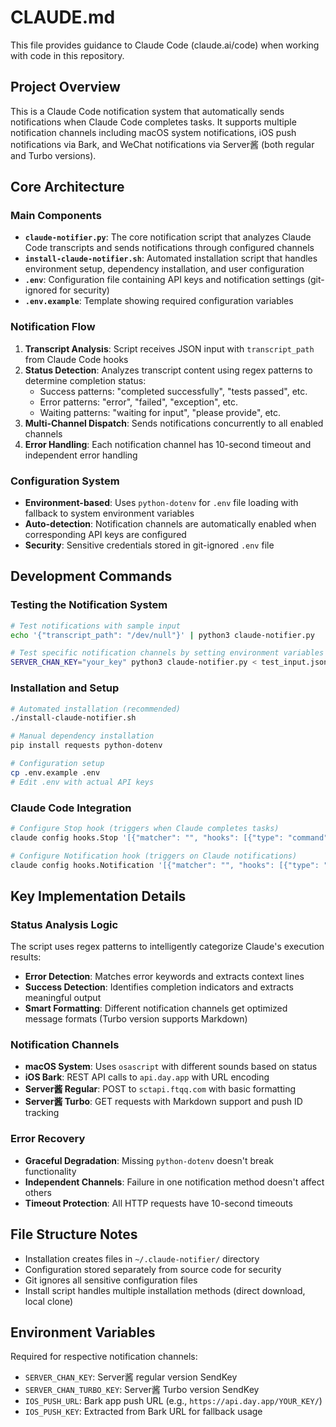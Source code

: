 # CLAUDE.md

This file provides guidance to Claude Code (claude.ai/code) when working with code in this repository.

## Project Overview

This is a Claude Code notification system that automatically sends notifications when Claude Code completes tasks. It supports multiple notification channels including macOS system notifications, iOS push notifications via Bark, and WeChat notifications via Server酱 (both regular and Turbo versions).

## Core Architecture

### Main Components

- **`claude-notifier.py`**: The core notification script that analyzes Claude Code transcripts and sends notifications through configured channels
- **`install-claude-notifier.sh`**: Automated installation script that handles environment setup, dependency installation, and user configuration
- **`.env`**: Configuration file containing API keys and notification settings (git-ignored for security)
- **`.env.example`**: Template showing required configuration variables

### Notification Flow

1. **Transcript Analysis**: Script receives JSON input with `transcript_path` from Claude Code hooks
2. **Status Detection**: Analyzes transcript content using regex patterns to determine completion status:
   - Success patterns: "completed successfully", "tests passed", etc.
   - Error patterns: "error", "failed", "exception", etc.  
   - Waiting patterns: "waiting for input", "please provide", etc.
3. **Multi-Channel Dispatch**: Sends notifications concurrently to all enabled channels
4. **Error Handling**: Each notification channel has 10-second timeout and independent error handling

### Configuration System

- **Environment-based**: Uses `python-dotenv` for `.env` file loading with fallback to system environment variables
- **Auto-detection**: Notification channels are automatically enabled when corresponding API keys are configured
- **Security**: Sensitive credentials stored in git-ignored `.env` file

## Development Commands

### Testing the Notification System

```bash
# Test notifications with sample input
echo '{"transcript_path": "/dev/null"}' | python3 claude-notifier.py

# Test specific notification channels by setting environment variables
SERVER_CHAN_KEY="your_key" python3 claude-notifier.py < test_input.json
```

### Installation and Setup

```bash
# Automated installation (recommended)
./install-claude-notifier.sh

# Manual dependency installation
pip install requests python-dotenv

# Configuration setup
cp .env.example .env
# Edit .env with actual API keys
```

### Claude Code Integration

```bash
# Configure Stop hook (triggers when Claude completes tasks)
claude config hooks.Stop '[{"matcher": "", "hooks": [{"type": "command", "command": "python3 ~/.claude-notifier/claude-notifier.py"}]}]'

# Configure Notification hook (triggers on Claude notifications) 
claude config hooks.Notification '[{"matcher": "", "hooks": [{"type": "command", "command": "python3 ~/.claude-notifier/claude-notifier.py"}]}]'
```

## Key Implementation Details

### Status Analysis Logic
The script uses regex patterns to intelligently categorize Claude's execution results:
- **Error Detection**: Matches error keywords and extracts context lines
- **Success Detection**: Identifies completion indicators and extracts meaningful output
- **Smart Formatting**: Different notification channels get optimized message formats (Turbo version supports Markdown)

### Notification Channels
- **macOS System**: Uses `osascript` with different sounds based on status
- **iOS Bark**: REST API calls to `api.day.app` with URL encoding
- **Server酱 Regular**: POST to `sctapi.ftqq.com` with basic formatting  
- **Server酱 Turbo**: GET requests with Markdown support and push ID tracking

### Error Recovery
- **Graceful Degradation**: Missing `python-dotenv` doesn't break functionality
- **Independent Channels**: Failure in one notification method doesn't affect others
- **Timeout Protection**: All HTTP requests have 10-second timeouts

## File Structure Notes

- Installation creates files in `~/.claude-notifier/` directory
- Configuration stored separately from source code for security
- Git ignores all sensitive configuration files
- Install script handles multiple installation methods (direct download, local clone)

## Environment Variables

Required for respective notification channels:
- `SERVER_CHAN_KEY`: Server酱 regular version SendKey
- `SERVER_CHAN_TURBO_KEY`: Server酱 Turbo version SendKey  
- `IOS_PUSH_URL`: Bark app push URL (e.g., `https://api.day.app/YOUR_KEY/`)
- `IOS_PUSH_KEY`: Extracted from Bark URL for fallback usage
